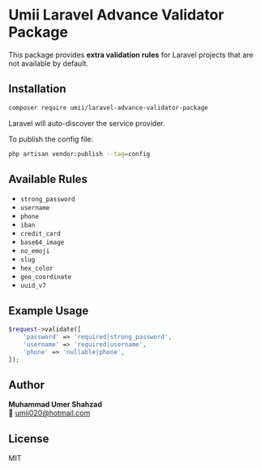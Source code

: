 # Umii Laravel Advance Validator Package

This package provides **extra validation rules** for Laravel projects that are not available by default.

## Installation

```bash
composer require umii/laravel-advance-validator-package
```

Laravel will auto-discover the service provider.

To publish the config file:

```bash
php artisan vendor:publish --tag=config
```

## Available Rules

- `strong_password`
- `username`
- `phone`
- `iban`
- `credit_card`
- `base64_image`
- `no_emoji`
- `slug`
- `hex_color`
- `geo_coordinate`
- `uuid_v7`

## Example Usage

```php
$request->validate([
    'password' => 'required|strong_password',
    'username' => 'required|username',
    'phone' => 'nullable|phone',
]);
```

## Author

**Muhammad Umer Shahzad**  
📧 umii020@hotmail.com

## License

MIT
